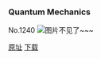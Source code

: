 ### Quantum Mechanics
No.1240
![图片不见了~~~](https://imgs.xkcd.com/comics/quantum_mechanics.png)

[原址](https://xkcd.com//1240) [下载](https://imgs.xkcd.com/comics/quantum_mechanics.png)

